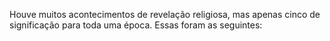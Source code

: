 ﻿Houve muitos acontecimentos de revelação religiosa, mas apenas cinco de significação para toda uma época. Essas foram as seguintes:
